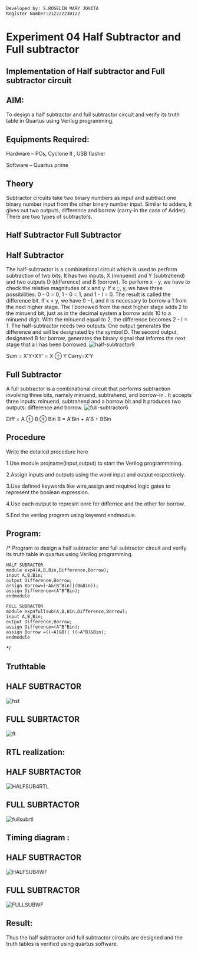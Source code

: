 ```
Developed by: S.ROSELIN MARY JOVITA
Register Number:212222230122
```
# Experiment 04 Half Subtractor and Full subtractor
## Implementation of Half subtractor and Full subtractor circuit
## AIM:
To design a half subtractor and full subtractor circuit and verify its truth table in Quartus using Verilog programming.

## Equipments Required:
 Hardware – PCs, Cyclone II , USB flasher
 
 Software – Quartus prime
 
## Theory
Subtractor circuits take two binary numbers as input and subtract one binary number input from the other binary number input. Similar to adders, it gives out two outputs, difference and borrow (carry-in the case of Adder). There are two types of subtractors.

## Half Subtractor Full Subtractor
## Half Subtractor
The half-subtractor is a combinational circuit which is used to perform subtraction of two bits. It has two inputs, X (minuend) and Y (subtrahend) and two outputs D (difference) and B (borrow). To perform x - y, we have to check the relative magnitudes of x and y. If x ;;, y, we have three possibilities: 0 - 0 = 0, 1 - 0 = 1, and 1 - I = 0. The result is called the difference bit. If x < y, we have 0 - I, and it is necessary to borrow a 1 from the next higher stage. The I borrowed from the next higher stage adds 2 to the minuend bit, just as in the decimal system a borrow adds 10 to a minuend digit. With the minuend equal to 2, the difference becomes 2 - I = 1. The half-subtractor needs two outputs. One output generates the difference and will be designated by the symbol D. The second output, designated B for borrow, generates the binary signal that informs the next stage that a I has been borrowed.
![half-subtractor9](https://user-images.githubusercontent.com/36288975/166112538-58c3bc7c-ee5d-4e6a-ac8d-8e8328efe27a.png)


Sum = X'Y+XY' = X ⊕ Y
Carry=X'Y

## Full Subtractor
A full subtractor is a combinational circuit that performs subtraction involving three bits, namely minuend, subtrahend, and borrow-in . It accepts three inputs: minuend, subtrahend and a borrow bit and it produces two outputs: difference and borrow. 
![full-subtractor6](https://user-images.githubusercontent.com/36288975/166112541-24c68359-3de8-4674-ae22-8272ffc385ed.png)


Diff = A ⊕ B ⊕ Bin B = A'Bin + A'B + BBin

## Procedure



Write the detailed procedure here 

1.Use module projname(input,output) to start the Verilog programmming.

2.Assign inputs and outputs using the word input and output respectively.

3.Use defined keywords like wire,assign and required logic gates to represent the boolean expression.

4.Use each output to represnt onre for differnce and the other for borrow.

5.End the verilog program using keyword endmodule.


## Program:
/*
Program to design a half subtractor and full subtractor circuit and verify its truth table in quartus using Verilog programming.
```
HALF SUBRACTOR
module exp4(A,B,Bin,Difference,Borrow);
input A,B,Bin;
output Difference,Borrow;
assign Borrow=(~A&(B^Bin)|(B&Bin));
assign Difference=(A^B^Bin);
endmodule
```
```
FULL SUBRACTOR
module exp4fullsub(A,B,Bin,Difference,Borrow);
input A,B,Bin;
output Difference,Borrow;
assign Difference=(A^B^Bin);
assign Borrow =((~A)&B)| ((~A^B)&Bin);
endmodule 
```
*/

## Truthtable

## HALF SUBTRACTOR
![hst](https://github.com/Roselinjovita/Experiment--03-Half-Subtractor-and-Full-subtractor/assets/119104296/7ab4793f-7da7-4ea6-aabb-efc018ffb6b2)

## FULL SUBRTACTOR
![ft](https://github.com/Roselinjovita/Experiment--03-Half-Subtractor-and-Full-subtractor/assets/119104296/48786833-a936-48e5-9bcb-7e302d783814)




##  RTL realization:

## HALF SUBRTACTOR
![HALFSUB4RTL](https://github.com/Roselinjovita/Experiment--03-Half-Subtractor-and-Full-subtractor/assets/119104296/5bf92253-23ac-4e2a-9b32-2a35c8f4a705)

## FULL SUBRTACTOR
![fullsubrtl](https://github.com/Roselinjovita/Experiment--03-Half-Subtractor-and-Full-subtractor/assets/119104296/11a83420-a514-4f54-bf18-1a2b46266fa0)




## Timing diagram :

## HALF SUBTRACTOR
![HALFSUB4WF](https://github.com/Roselinjovita/Experiment--03-Half-Subtractor-and-Full-subtractor/assets/119104296/9ac8ed12-ab5c-4c49-8da8-6f4d72f2fc9c)

## FULL SUBTRACTOR

![FULLSUBWF](https://github.com/Roselinjovita/Experiment--03-Half-Subtractor-and-Full-subtractor/assets/119104296/b9b66c70-7a0a-4e4d-baea-8ad5f1e33de1)


## Result:
Thus the half subtractor and full subtractor circuits are designed and the truth tables is verified using quartus software.
